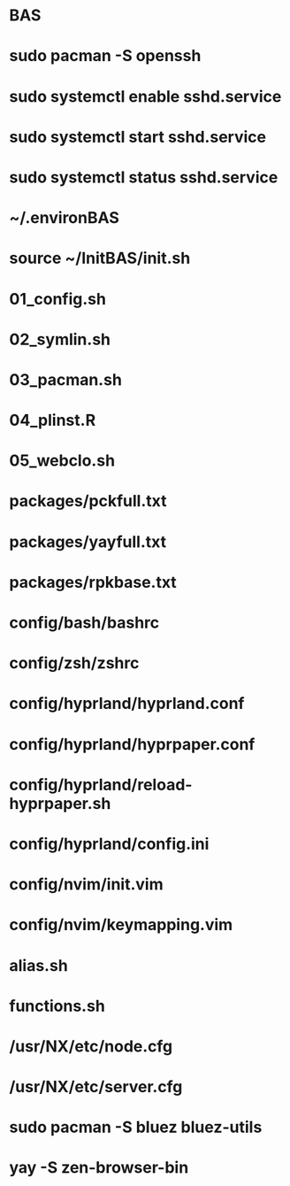 # BAS
# sudo pacman -S openssh 
# sudo systemctl enable sshd.service
# sudo systemctl start sshd.service
# sudo systemctl status sshd.service
# ~/.environBAS
# source ~/InitBAS/init.sh

# 01_config.sh
# 02_symlin.sh
# 03_pacman.sh
# 04_plinst.R
# 05_webclo.sh
# packages/pckfull.txt
# packages/yayfull.txt
# packages/rpkbase.txt

# config/bash/bashrc
# config/zsh/zshrc
# config/hyprland/hyprland.conf
# config/hyprland/hyprpaper.conf
# config/hyprland/reload-hyprpaper.sh
# config/hyprland/config.ini
# config/nvim/init.vim
# config/nvim/keymapping.vim

# alias.sh
# functions.sh

# /usr/NX/etc/node.cfg
# /usr/NX/etc/server.cfg

# sudo pacman -S bluez bluez-utils
# yay -S zen-browser-bin
